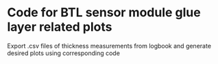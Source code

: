 # Code for BTL sensor module glue layer related plots

Export .csv files of thickness measurements from logbook and generate desired plots using corresponding code
